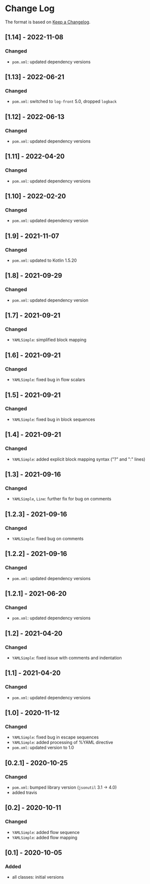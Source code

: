 # Change Log

The format is based on [Keep a Changelog](http://keepachangelog.com/).

## [1.14] - 2022-11-08
### Changed
- `pom.xml`: updated dependency versions

## [1.13] - 2022-06-21
### Changed
- `pom.xml`: switched to `log-front` 5.0, dropped `logback`

## [1.12] - 2022-06-13
### Changed
- `pom.xml`: updated dependency versions

## [1.11] - 2022-04-20
### Changed
- `pom.xml`: updated dependency versions

## [1.10] - 2022-02-20
### Changed
- `pom.xml`: updated dependency version

## [1.9] - 2021-11-07
### Changed
- `pom.xml`: updated to Kotlin 1.5.20

## [1.8] - 2021-09-29
### Changed
- `pom.xml`: updated dependency version

## [1.7] - 2021-09-21
### Changed
- `YAMLSimple`: simplified block mapping

## [1.6] - 2021-09-21
### Changed
- `YAMLSimple`: fixed bug in flow scalars

## [1.5] - 2021-09-21
### Changed
- `YAMLSimple`: fixed bug in block sequences

## [1.4] - 2021-09-21
### Changed
- `YAMLSimple`: added explicit block mapping syntax ("?" and ":" lines)

## [1.3] - 2021-09-16
### Changed
- `YAMLSimple`, `Line`: further fix for bug on comments

## [1.2.3] - 2021-09-16
### Changed
- `YAMLSimple`: fixed bug on comments

## [1.2.2] - 2021-09-16
### Changed
- `pom.xml`: updated dependency versions

## [1.2.1] - 2021-06-20
### Changed
- `pom.xml`: updated dependency versions

## [1.2] - 2021-04-20
### Changed
- `YAMLSimple`: fixed issue with comments and indentation

## [1.1] - 2021-04-20
### Changed
- `pom.xml`: updated dependency versions

## [1.0] - 2020-11-12
### Changed
- `YAMLSimple`: fixed bug in escape sequences
- `YAMLSimple`: added processing of %YAML directive
- `pom.xml`: updated version to 1.0

## [0.2.1] - 2020-10-25
### Changed
- `pom.xml`: bumped library version (`jsonutil` 3.1 -> 4.0)
- added travis

## [0.2] - 2020-10-11
### Changed
- `YAMLSimple`: added flow sequence
- `YAMLSimple`: added flow mapping

## [0.1] - 2020-10-05
### Added
- all classes: initial versions
